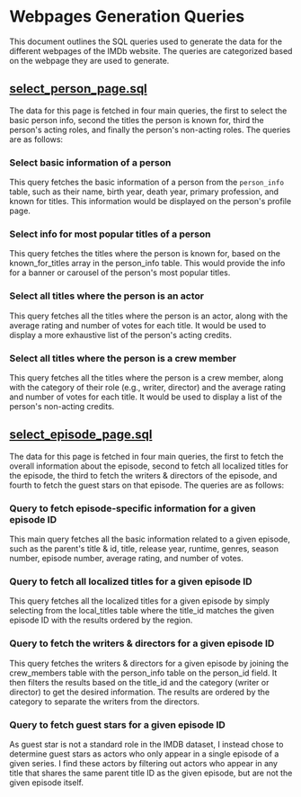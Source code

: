 # Webpages Generation Queries

This document outlines the SQL queries used to generate the data for the different webpages of the IMDb website. The queries are categorized based on the webpage they are used to generate.

## [select_person_page.sql](../webpages_generation_queries/select_person_page.sql)

The data for this page is fetched in four main queries, the first to select the basic person info, second the titles the person is known for, third the person's acting roles, and finally the person's non-acting roles. The queries are as follows:

### Select basic information of a person
This query fetches the basic information of a person from the `person_info` table, such as their name, birth year, death year, primary profession, and known for titles. This information would be displayed on the person's profile page.

### Select info for most popular titles of a person
This query fetches the titles where the person is known for, based on the known_for_titles array in the person_info table. This would provide the info for a banner or carousel of the person's most popular titles.

### Select all titles where the person is an actor
This query fetches all the titles where the person is an actor, along with the average rating and number of votes for each title. It would be used to display a more exhaustive list of the person's acting credits.

### Select all titles where the person is a crew member
This query fetches all the titles where the person is a crew member, along with the category of their role (e.g., writer, director) and the average rating and number of votes for each title. It would be used to display a list of the person's non-acting credits.

## [select_episode_page.sql](../webpages_generation_queries/select_episode_page.sql)
The data for this page is fetched in four main queries, the first to fetch the overall information about the episode, second to fetch all localized titles for the episode, the third to fetch the writers & directors of the episode, and fourth to fetch the guest stars on that episode. The queries are as follows:

### Query to fetch episode-specific information for a given episode ID
This main query fetches all the basic information related to a given episode, such as the parent's title & id, title, release year, runtime, genres, season number, episode number, average rating, and number of votes.

### Query to fetch all localized titles for a given episode ID
This query fetches all the localized titles for a given episode by simply selecting from the local_titles table where the title_id matches the given episode ID with the results ordered by the region.

### Query to fetch the writers & directors for a given episode ID
This query fetches the writers & directors for a given episode by joining the crew_members table with the person_info table on the person_id field. It then filters the results based on the title_id and the category (writer or director) to get the desired information. The results are ordered by the category to separate the writers from the directors.

### Query to fetch guest stars for a given episode ID
As guest star is not a standard role in the IMDB dataset, I instead chose to determine guest stars as actors who only appear in a single episode of a given series. I find these actors by filtering out actors who appear in any title that shares the same parent title ID as the given episode, but are not the given episode itself.

